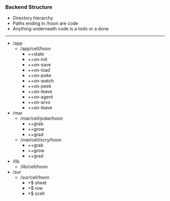 ### Backend Structure

* Directory hierarchy
* Paths ending in /hoon are code
* Anything underneath code is a todo or a done

---

* /app
    * /app/cell/hoon
        * ++state
        * ++on-init
        * ++on-save
        * ++on-load
        * ++on-poke
        * ++on-watch
        * ++on-peek
        * ++on-leave
        * ++on-agent
        * ++on-arvo
        * ++on-leave
* /mar
    * /mar/cell/poke/hoon
        * ++grab
        * ++grow
        * ++grad
    * /mar/cell/scry/hoon
        * ++grab
        * ++grow
        * ++grad
* /lib
    * /lib/cell/hoon
* /sur
    * /sur/cell/hoon
        * +$ sheet
        * +$ row
        * +$ scell